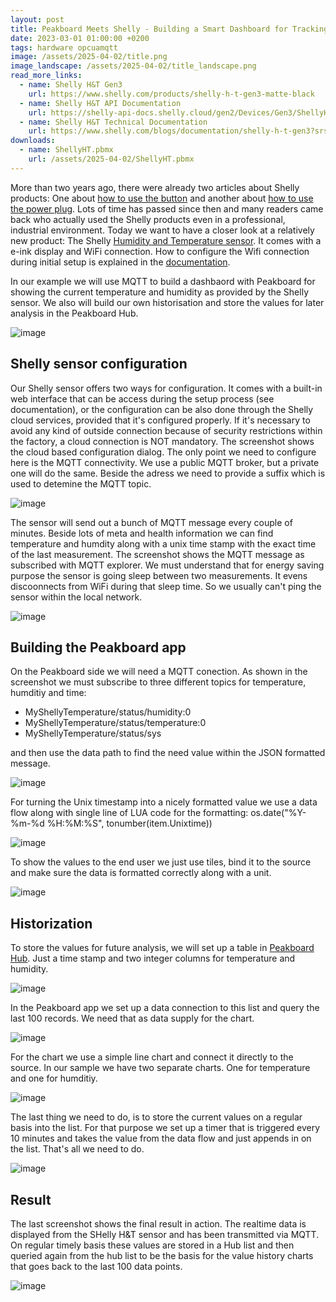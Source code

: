 ```yaml
---
layout: post
title: Peakboard Meets Shelly - Building a Smart Dashboard for Tracking Temperature and Humidity
date: 2023-03-01 01:00:00 +0200
tags: hardware opcuamqtt
image: /assets/2025-04-02/title.png
image_landscape: /assets/2025-04-02/title_landscape.png
read_more_links:
  - name: Shelly H&T Gen3
    url: https://www.shelly.com/products/shelly-h-t-gen3-matte-black
  - name: Shelly H&T API Documentation
    url: https://shelly-api-docs.shelly.cloud/gen2/Devices/Gen3/ShellyHTG3/
  - name: Shelly H&T Technical Documentation
    url: https://www.shelly.com/blogs/documentation/shelly-h-t-gen3?srsltid=AfmBOop_uRRkBuYODH76QXhhOjD3FCpFxvW4KtqyH2xq85LxG6U4f19C
downloads:
  - name: ShellyHT.pbmx
    url: /assets/2025-04-02/ShellyHT.pbmx
---
```

More than two years ago, there were already two articles about Shelly products: One about [how to use the button](/Building-an-emergency-button-with-Shelly-Button1-and-MQTT.html) and another about [how to use the power plug](/Fun-with-Shelly-Plug-S-Switching-Power-on-and-off.html). Lots of time has passed since then and many readers came back who actually used the Shelly products even in a professional, industrial environment. Today we want to have a closer look at a relatively new product: The Shelly [Humidity and Temperature sensor](https://www.shelly.com/products/shelly-h-t-gen3-matte-black). It comes with a e-ink display and WiFi connection. How to configure the Wifi connection during initial setup is explained in the [documentation](https://www.shelly.com/blogs/documentation/shelly-h-t-gen3?srsltid=AfmBOop_uRRkBuYODH76QXhhOjD3FCpFxvW4KtqyH2xq85LxG6U4f19C).

In our example we will use MQTT to build a dashbaord with Peakboard for showing the current temperature and humidity as provided by the Shelly sensor. We also will build our own historisation and store the values for later analysis in the Peakboard Hub.

![image](/assets/2025-04-02/010.png)

## Shelly sensor configuration

Our Shelly sensor offers two ways for configuration. It comes with a built-in web interface that can be access during the setup process (see documentation), or the configuration can be also done through the Shelly cloud services, provided that it's configured properly. If it's necessary to avoid any kind of outside connection because of security restrictions within the factory, a cloud connection is NOT mandatory. The screenshot shows the cloud based configuration dialog. The only point we need to configure here is the MQTT connectivity. We use a public MQTT broker, but a private one will do the same. Beside the adress we need to provide a suffix which is used to detemine the MQTT topic.

![image](/assets/2025-04-02/020.png)

The sensor will send out a bunch of MQTT message every couple of minutes. Beside lots of meta and health information we can find temperature and humdity along with a unix time stamp with the exact time of the last measurement. The screenshot shows the MQTT message as subscribed with MQTT explorer.
We must understand that for energy saving purpose the sensor is going sleep between two measurements. It evens discoonnects from WiFi during that sleep time. So we usually can't ping the sensor within the local network. 

![image](/assets/2025-04-02/030.png)

## Building the Peakboard app

On the Peakboard side we will need a MQTT conection. As shown in the screenshot we must subscribe to three different topics for temperature, humditiy and time:

- MyShellyTemperature/status/humidity:0
- MyShellyTemperature/status/temperature:0
- MyShellyTemperature/status/sys

and then use the data path to find the need value within the JSON formatted message.

![image](/assets/2025-04-02/040.png)

For turning the Unix timestamp into a nicely formatted value we use a data flow along with single line of LUA code for the formatting: os.date("%Y-%m-%d %H:%M:%S", tonumber(item.Unixtime))

![image](/assets/2025-04-02/050.png)

To show the values to the end user we just use tiles, bind it to the source and make sure the data is formatted correctly along with a unit.

![image](/assets/2025-04-02/060.png)

## Historization

To store the values for future analysis, we will set up a table in [Peakboard Hub](/Peakboard-Hub-Online-An-introduction-for-complete-beginners.html). Just a time stamp and two integer columns for temperature and humidity.

![image](/assets/2025-04-02/070.png)

In the Peakboard app we set up a data connection to this list and query the last 100 records. We need that as data supply for the chart.

![image](/assets/2025-04-02/080.png)

For the chart we use a simple line chart and connect it directly to the source. In our sample we have two separate charts. One for temperature and one for humditiy.

![image](/assets/2025-04-02/090.png)

The last thing we need to do, is to store the current values on a regular basis into the list. For that purpose we set up a timer that is triggered every 10 minutes and takes the value from the data flow and just appends in on the list. That's all we need to do.

![image](/assets/2025-04-02/100.png)

## Result

The last screenshot shows the final result in action. The realtime data is displayed from the SHelly H&T sensor and has been transmitted via MQTT. On regular timely basis these values are stored in a Hub list and then queried again from the hub list to be the basis for the value history charts that goes back to the last 100 data points.

![image](/assets/2025-04-02/result.png)